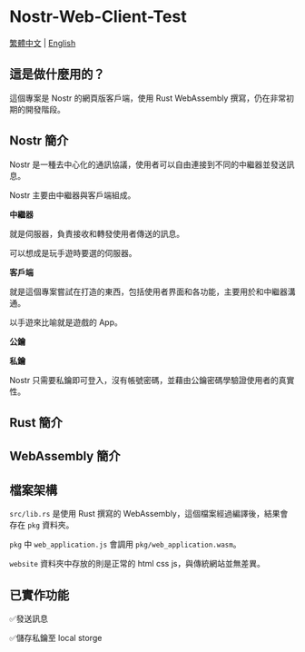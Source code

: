 # Nostr-Web-Client-Test
[繁體中文](https://github.com/Xeift/Nostr-Web-Client-Test/blob/main/README.md) | [English](https://github.com/Xeift/Nostr-Web-Client-Test/blob/main/README_en.md)

## 這是做什麼用的？
這個專案是 Nostr 的網頁版客戶端，使用 Rust WebAssembly 撰寫，仍在非常初期的開發階段。


## Nostr 簡介
Nostr 是一種去中心化的通訊協議，使用者可以自由連接到不同的中繼器並發送訊息。

Nostr 主要由中繼器與客戶端組成。

**中繼器**

就是伺服器，負責接收和轉發使用者傳送的訊息。

可以想成是玩手遊時要選的伺服器。

**客戶端**

就是這個專案嘗試在打造的東西，包括使用者界面和各功能，主要用於和中繼器溝通。

以手遊來比喻就是遊戲的 App。

**公鑰**

**私鑰**

Nostr 只需要私鑰即可登入，沒有帳號密碼，並藉由公鑰密碼學驗證使用者的真實性。

## Rust 簡介

## WebAssembly 簡介

## 檔案架構
`src/lib.rs` 是使用 Rust 撰寫的 WebAssembly，這個檔案經過編譯後，結果會存在 `pkg` 資料夾。

`pkg` 中 `web_application.js` 會調用 `pkg/web_application.wasm`。

`website` 資料夾中存放的則是正常的 html css js，與傳統網站並無差異。

## 已實作功能
✅發送訊息

✅儲存私鑰至 local storge